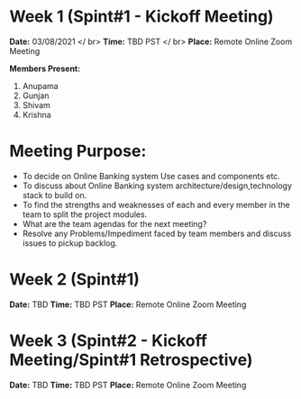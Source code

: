 # Week 1 (Spint#1 - Kickoff Meeting)

<b>Date:</b> 03/08/2021 </ br>
<b>Time:</b> TBD PST </ br>
<b>Place:</b> Remote Online Zoom Meeting

<b>Members Present: </b> 
1. Anupama  
2. Gunjan
3. Shivam  
4. Krishna  

# Meeting Purpose:
*  To decide on Online Banking system Use cases and components etc.
*  To discuss about Online Banking system architecture/design,technology stack to build on.
*  To find the strengths and weaknesses of each and every member in the team to split the project modules.
*  What are the team agendas for the next meeting?
*  Resolve any Problems/Impediment faced by team members and discuss issues to pickup backlog.

# Week 2 (Spint#1)

<b>Date:</b> TBD
<b>Time:</b> TBD PST
<b>Place:</b> Remote Online Zoom Meeting

# Week 3 (Spint#2 - Kickoff Meeting/Spint#1 Retrospective)
<b>Date:</b> TBD
<b>Time:</b> TBD PST
<b>Place:</b> Remote Online Zoom Meeting

